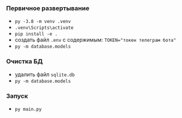 ### Первичное развертывание

- `py -3.8 -m venv .venv`
- `.venv\Scripts\activate`
- `pip install -e .`
- создать файл `.env` c содержимым: `TOKEN="токен телеграм бота"`
- `py -m database.models`

### Очистка БД

- удалить файл `sqlite.db`
- `py -m database.models`

### Запуск

- `py main.py`
